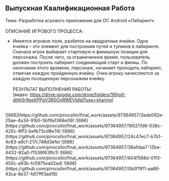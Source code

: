 ## Выпускная Квалификационная Работа
Тема: Разработка игрового приложения для ОС Android «Лабиринт»
<br><br>
ОПИСАНИЕ ИГРОВОГО ПРОЦЕССА:
<br>
- Имеется игровое поле, разбитое на квадратные ячейки. Одна ячейка – это элемент для построения путей и тупиков в лабиринте. Сначала игрок выбирает стартовую и финишную позиции для персонажа. После чего, за ограниченное время, пользователь должен построить лабиринт соединяющий старт и финиш. По окончании этого времени, персонаж, начинает проходить лабиринт, отмечая каждую пройденную ячейку. Очки игроку начисляются за каждую посещенную персонажем ячейку.
<br><br>РЕЗУЛЬТАТ ВЫПОЛНЕНИЯ РАБОТЫ:<br>
[видео: https://drive.google.com/drive/folders/190gX-dihh5r9seXPPgV3R0OnRWEVtdtd?usp=sharing]
<br>
![666](https://github.com/pirocsilin/final_work/assets/97364957/3ede092e-25ae-4a34-91b5-5bf9a1368e09)
![666](https://github.com/pirocsilin/final_work/assets/97364957/165217d6-038c-420c-8ff3-befb73cd8e74)
![666](https://github.com/pirocsilin/final_work/assets/97364957/24c47ec7-b7b1-4c63-a9cf-217c748d3efe)
![666](https://github.com/pirocsilin/final_work/assets/97364957/36afdaa7-12be-4432-82a0-f1539f63ffc1)
![666](https://github.com/pirocsilin/final_work/assets/97364957/604f588d-01f3-450c-a93b-fc5975ea02ad)
![666](https://github.com/pirocsilin/final_work/assets/97364957/0b0f1911-aa88-43ca-8e37-fd17fff3ad16)
